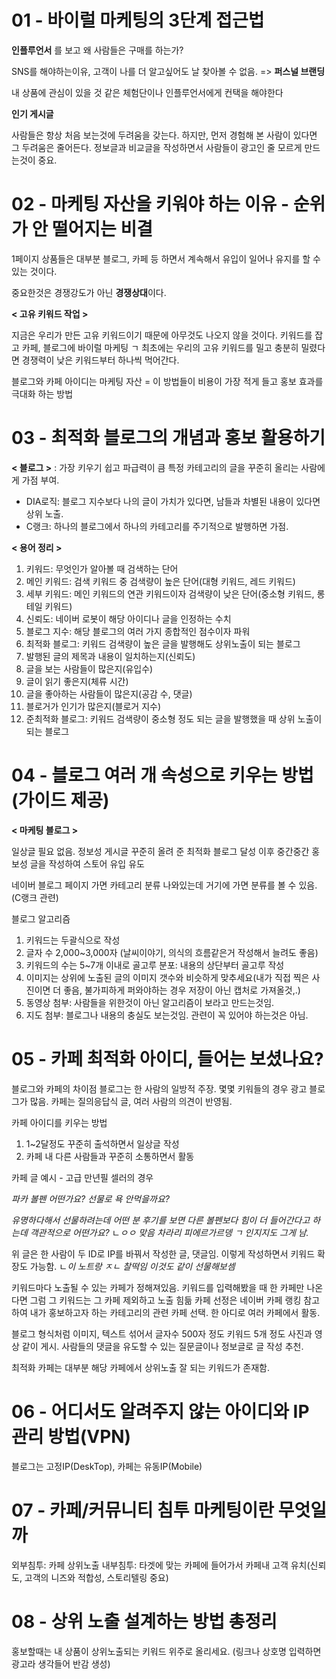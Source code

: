 # 01 - 바이럴 마케팅의 3단계 접근법

**인플루언서**
를 보고 왜 사람들은 구매를 하는가?

SNS를 해야하는이유, 고객이 나를 더 알고싶어도 날 찾아볼 수 없음. => **퍼스널 브랜딩**

내 상품에 관심이 있을 것 같은 체험단이나 인플루언서에게 컨택을 해야한다

**인기 게시글**

사람들은 항상 처음 보는것에 두려움을 갖는다. 하지만, 먼저 경험해 본 사람이 있다면 그 두려움은 줄어든다.
정보글과 비교글을 작성하면서 사람들이 광고인 줄 모르게 만드는것이 중요.

# 02 - 마케팅 자산을 키워야 하는 이유 - 순위가 안 떨어지는 비결

1페이지 상품들은 대부분 블로그, 카페 등 하면서 계속해서 유입이 일어나 유지를 할 수 있는 것이다.

중요한것은 경쟁강도가 아닌 **경쟁상대**이다.

**< 고유 키워드 작업 >**

지금은 우리가 만든 고유 키워드이기 때문에 아무것도 나오지 않을 것이다.
키워드를 잡고 카페, 블로그에 바이럴 마케팅 ㄱ
최초에는 우리의 고유 키워드를 밀고 충분히 밀렸다면 경쟁력이 낮은 키워드부터 하나씩 먹어간다.

블로그와 카페 아이디는 마케팅 자산 = 이 방법들이 비용이 가장 적게 들고 홍보 효과를 극대화 하는 방법

# 03 - 최적화 블로그의 개념과 홍보 활용하기

**< 블로그 >**
: 가장 키우기 쉽고 파급력이 큼
특정 카테고리의 글을 꾸준히 올리는 사람에게 가점 부여.
 - DIA로직: 블로그 지수보다 나의 글이 가치가 있다면, 남들과 차별된 내용이 있다면 상위 노출.
 - C랭크: 하나의 블로그에서 하나의 카테고리를 주기적으로 발행하면 가점.

**< 용어 정리 >**
1. 키워드: 무엇인가 알아볼 때 검색하는 단어
  1. 메인 키워드: 검색 키워드 중 검색량이 높은 단어(대형 키워드, 레드 키워드)
  2. 세부 키워드: 메인 키워드의 연관 키워드이자 검색량이 낮은 단어(중소형 키워드, 롱테일 키워드)
2. 신뢰도: 네이버 로봇이 해당 아이디나 글을 인정하는 수치
3. 블로그 지수: 해당 블로그의 여러 가지 종합적인 점수이자 파워
4. 최적화 블로그: 키워드 검색량이 높은 글을 발행해도 상위노출이 되는 블로그
  1. 발행된 글의 제목과 내용이 일치하는지(신뢰도)
  2. 글을 보는 사람들이 많은지(유입수)
  3. 글이 읽기 좋은지(체류 시간)
  4. 글을 좋아하는 사람들이 많은지(공감 수, 댓글)
  5. 블로거가 인기가 많은지(블로거 지수)
5. 준최적화 블로그: 키워드 검색량이 중소형 정도 되는 글을 발행했을 때 상위 노출이 되는 블로그

# 04 - 블로그 여러 개 속성으로 키우는 방법(가이드 제공)

**< 마케팅 블로그 >**

일상글 필요 없음.
정보성 게시글 꾸준히 올려 준 최적화 블로그 달성
이후 중간중간 홍보성 글을 작성하여 스토어 유입 유도

네이버 블로그 페이지 가면 카테고리 분류 나와있는데 거기에 가면 분류를 볼 수 있음. (C랭크 관련)

블로그 알고리즘
1. 키워드는 두괄식으로 작성
2. 글자 수 2,000~3,000자 (날씨이야기, 의식의 흐름같은거 작성해서 늘려도 좋음)
3. 키워드의 수는 5~7개 이내로 골고루 분포: 내용의 상단부터 골고루 작성
4. 이미지는 상위에 노출된 글의 이미지 갯수와 비슷하게 맞추세요(내가 직접 찍은 사진이면 더 좋음, 불가피하게 퍼와야하는 경우 저장이 아닌 캡처로 가져올것,.)
5. 동영상 첨부: 사람들을 위한것이 아닌 알고리즘이 보라고 만드는것임.
6. 지도 첨부: 블로그나 내용의 충실도 보는것임. 관련이 꼭 있어야 하는것은 아님.

# 05 - 카페 최적화 아이디, 들어는 보셨나요?

블로그와 카페의 차이점
블로그는 한 사람의 일방적 주장. 몇몇 키워들의 경우 광고 블로그가 많음.
카페는 질의응답식 글, 여러 사람의 의견이 반영됨.

카페 아이디를 키우는 방법
1. 1~2달정도 꾸준히 출석하면서 일상글 작성
2. 카페 내 다른 사람들과 꾸준히 소통하면서 활동

카페 글 예시 - 고급 만년필 셀러의 경우

*파카 볼펜 어떤가요? 선물로 욕 안먹을까요?*

*유명하다해서 선물하려는데 어떤 분 후기를 보면 다른 볼펜보다 힘이 더 들어간다고 하는데 객관적으로 어떤가요?*
 ㄴ*ㅇㅇ 맞음 차라리 피에르가르뎅 ㄱ 인지지도 그게 남.*
 
 위 글은 한 사람이 두 ID로 IP를 바꿔서 작성한 글, 댓글임.
 이렇게 작성하면서 키워드 확장도 가능함.
  ㄴ*이 노트랑 ㅈㄴ 찰떡임 이것도 같이 선물해보셈*
  
키워드마다 노출될 수 있는 카페가 정해져있음. 키워드를 입력해봤을 때 한 카페만 나온다면 그럼 그 키워드는 그 카페 제외하고 노출 힘듦
카페 선정은 네이버 카페 랭킹 참고하여 내가 홍보하고자 하는 카테고리의 관련 카페 선택.
한 아디로 여러 카페에서 활동.
  
블로그 형식처럼 이미지, 텍스트 섞어서 글자수 500자 정도 키워드 5개 정도 사진과 영상 같이 게시.
사람들의 댓글을 유도할 수 있는 질문글이나 정보글로 글 작성 추천.

최적화 카페는 대부분 해당 카페에서 상위노출 잘 되는 키워드가 존재함.
  
# 06 - 어디서도 알려주지 않는 아이디와 IP 관리 방법(VPN)
  
블로그는 고정IP(DeskTop), 카페는 유동IP(Mobile)

# 07 - 카페/커뮤니티 침투 마케팅이란 무엇일까

외부침투: 카페 상위노출
내부침투: 타겟에 맞는 카페에 들어가서 카페내 고객 유치(신뢰도, 고객의 니즈와 적합성, 스토리텔링 중요)

# 08 - 상위 노출 설계하는 방법 총정리

홍보할때는 내 상품이 상위노출되는 키워드 위주로 올리세요. (링크나 상호명 입력하면 광고라 생각들어 반감 생성)
